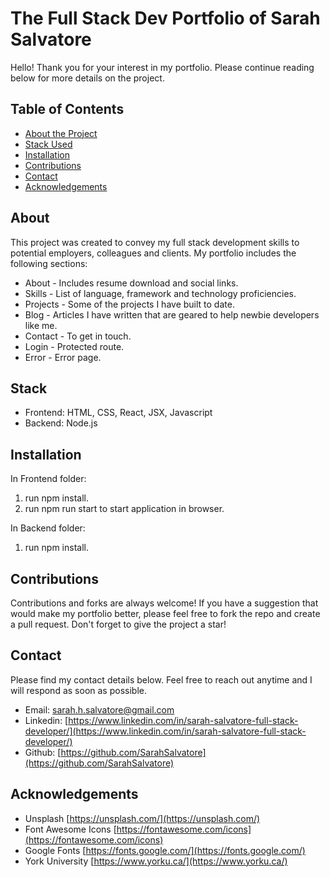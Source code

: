 # The Full Stack Dev Portfolio of Sarah Salvatore

Hello! Thank you for your interest in my portfolio. Please continue reading below for more details on the project.

## Table of Contents

- [About the Project](#About)
- [Stack Used](#Stack)
- [Installation](#Installation)
- [Contributions](#Contributions)
- [Contact](#Contact)
- [Acknowledgements](#Acknowledgements)

## About

This project was created to convey my full stack development skills to potential employers, colleagues and clients. My portfolio includes the following sections:

- About - Includes resume download and social links.
- Skills - List of language, framework and technology proficiencies.
- Projects - Some of the projects I have built to date.
- Blog - Articles I have written that are geared to help newbie developers like me.
- Contact - To get in touch.
- Login - Protected route.
- Error - Error page.

## Stack

- Frontend: HTML, CSS, React, JSX, Javascript
- Backend: Node.js

## Installation

In Frontend folder:

1. run npm install.
2. run npm run start to start application in browser.

In Backend folder:

1. run npm install.

## Contributions

Contributions and forks are always welcome! If you have a suggestion that would make my portfolio better, please feel free to fork the repo and create a pull request. Don't forget to give the project a star!

## Contact

Please find my contact details below. Feel free to reach out anytime and I will respond as soon as possible.

- Email: sarah.h.salvatore@gmail.com
- Linkedin: [https://www.linkedin.com/in/sarah-salvatore-full-stack-developer/](https://www.linkedin.com/in/sarah-salvatore-full-stack-developer/)
- Github: [https://github.com/SarahSalvatore](https://github.com/SarahSalvatore)

## Acknowledgements

- Unsplash [https://unsplash.com/](https://unsplash.com/)
- Font Awesome Icons [https://fontawesome.com/icons](https://fontawesome.com/icons)
- Google Fonts [https://fonts.google.com/](https://fonts.google.com/)
- York University [https://www.yorku.ca/](https://www.yorku.ca/)
